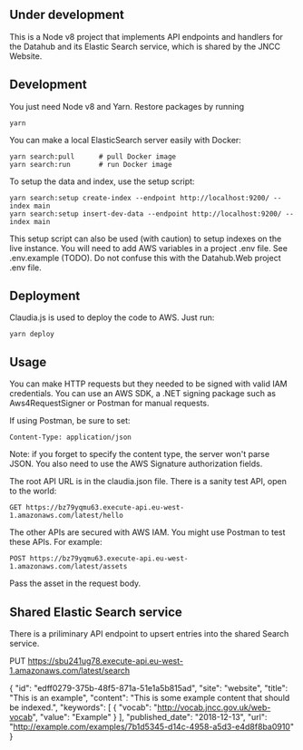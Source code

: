 
Under development
-----------------

This is a Node v8 project that implements API endpoints and handlers for the Datahub and its Elastic Search service, which is shared by the JNCC Website.

Development
-----------
You just need Node v8 and Yarn. Restore packages by running 

    yarn

 You can make a local ElasticSearch server easily with Docker:

    yarn search:pull      # pull Docker image
    yarn search:run       # run Docker image

To setup the data and index, use the setup script:

    yarn search:setup create-index --endpoint http://localhost:9200/ --index main
    yarn search:setup insert-dev-data --endpoint http://localhost:9200/ --index main

This setup script can also be used (with caution) to setup indexes on the live instance. You will need to add AWS variables in a project .env file. See .env.example (TODO). Do not confuse this with the Datahub.Web project .env file.

Deployment
----------

Claudia.js is used to deploy the code to AWS. Just run:

    yarn deploy

Usage
-----

You can make HTTP requests but they needed to be signed with valid IAM credentials. You can use an AWS SDK, a .NET signing package such as Aws4RequestSigner or Postman for manual requests.

If using Postman, be sure to set:

    Content-Type: application/json

Note: if you forget to specify the content type, the server won't parse JSON. You also need to use the AWS Signature authorization fields.

The root API URL is in the claudia.json file. There is a sanity test API, open to the world:

    GET https://bz79yqmu63.execute-api.eu-west-1.amazonaws.com/latest/hello

The other APIs are secured with AWS IAM. You might use Postman to test these APIs. For example:

    POST https://bz79yqmu63.execute-api.eu-west-1.amazonaws.com/latest/assets

Pass the asset in the request body. 
    

Shared Elastic Search service
-----------------------------

There is a priliminary API endpoint to upsert entries into the shared Search service.

PUT https://sbu241ug78.execute-api.eu-west-1.amazonaws.com/latest/search

{
	"id": "edff0279-375b-48f5-871a-51e1a5b815ad",
	"site": "website",
	"title": "This is an example",
	"content": "This is some example content that should be indexed.",
	"keywords": [
		{ "vocab": "http://vocab.jncc.gov.uk/web-vocab", "value": "Example" }
	],
	"published_date": "2018-12-13",
	"url": "http://example.com/examples/7b1d5345-d14c-4958-a5d3-e4d8f8ba0910"
}

